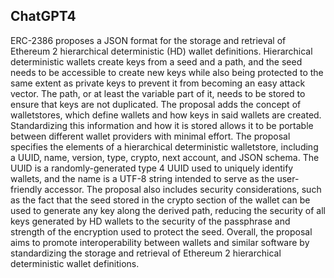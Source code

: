 ## ChatGPT4

ERC-2386 proposes a JSON format for the storage and retrieval of Ethereum 2 hierarchical deterministic (HD) wallet definitions. Hierarchical deterministic wallets create keys from a seed and a path, and the seed needs to be accessible to create new keys while also being protected to the same extent as private keys to prevent it from becoming an easy attack vector. The path, or at least the variable part of it, needs to be stored to ensure that keys are not duplicated. The proposal adds the concept of walletstores, which define wallets and how keys in said wallets are created. Standardizing this information and how it is stored allows it to be portable between different wallet providers with minimal effort. The proposal specifies the elements of a hierarchical deterministic walletstore, including a UUID, name, version, type, crypto, next account, and JSON schema. The UUID is a randomly-generated type 4 UUID used to uniquely identify wallets, and the name is a UTF-8 string intended to serve as the user-friendly accessor. The proposal also includes security considerations, such as the fact that the seed stored in the crypto section of the wallet can be used to generate any key along the derived path, reducing the security of all keys generated by HD wallets to the security of the passphrase and strength of the encryption used to protect the seed. Overall, the proposal aims to promote interoperability between wallets and similar software by standardizing the storage and retrieval of Ethereum 2 hierarchical deterministic wallet definitions.
